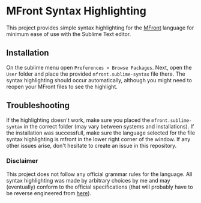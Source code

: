 # MFront Syntax Highlighting

This project provides simple syntax highlighting for the [MFront](http://tfel.sourceforge.net/) language for minimum ease of use with the Sublime Text editor.

## Installation

On the sublime menu open `Preferences > Browse Packages`. Next, open the `User` folder and place the provided `mfront.sublime-syntax` file there. The syntax highlighting should occur automatically, although you might need to reopen your MFront files to see the highlight.

## Troubleshooting

If the highlighting doesn't work, make sure you placed the `mfront.sublime-syntax` in the correct folder (may vary between systems and installations). If the installation was successfull, make sure the language selected for the file syntax highlighting is mfront in the lower right corner of the window. If any other issues arise, don't hesitate to create an issue in this repository.

### Disclaimer

This project does not follow any official grammar rules for the language. All syntax highlighting was made by arbitrary choices by me and may (eventually) conform to the official specifications (that will probably have to be reverse engineered from [here](https://github.com/thelfer/tfel-editor)).